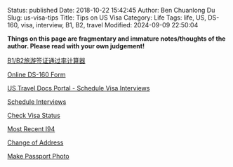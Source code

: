Status: published
Date: 2018-10-22 15:42:45
Author: Ben Chuanlong Du
Slug: us-visa-tips
Title: Tips on US Visa
Category: Life
Tags: life, US, DS-160, visa, interview, B1, B2, travel
Modified: 2024-09-09 22:50:04

**Things on this page are fragmentary and immature notes/thoughts of the author. Please read with your own judgement!**


[B1/B2旅游签证通过率计算器](https://rapidvisa.com/zh-hans/b1-b2-visitortourist-visa-odds-approval/)

[Online DS-160 Form](https://ceac.state.gov/GenNIV/common/Recovery.aspx)

[US Travel Docs Portal - Schedule Visa Interviews](https://portal.ustraveldocs.com/)

[Schedule Interviews](https://cgifederal.secure.force.com/)


[Check Visa Status](https://ceac.state.gov/CEACStatTracker/Status.aspx?eQs=WwjqOlbeRYzCYubaSQI+RA==)


[Most Recent I94](https://i94.cbp.dhs.gov/I94/#/recent-search)


[Change of Address](https://egov.uscis.gov/coa/displayCOAForm.do)

[Make Passport Photo](https://makepassportphoto.com/)
